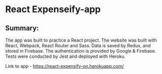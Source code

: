 # React Expenseify-app

## Summary:

The app was built to practice a React project.
The website was built with React, Webpack, React Router and Sass.
Data is saved by Redux, and stored in Firebase. The authentication is provided by Google & Firebase. Tests were conducted by Jest and deployed with Heroku.

Link to app - https://react-expensify-on.herokuapp.com/
